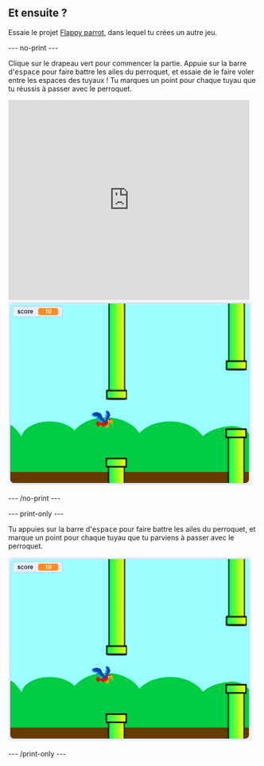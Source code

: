 ## Et ensuite ?

Essaie le projet [Flappy parrot](https://projects.raspberrypi.org/en/projects/flappy-parrot?utm_source=pathway&utm_medium=whatnext&utm_campaign=projects), dans lequel tu crées un autre jeu.

\--- no-print \---

Clique sur le drapeau vert pour commencer la partie. Appuie sur la barre d'<kbd>espace</kbd> pour faire battre les ailes du perroquet, et essaie de le faire voler entre les espaces des tuyaux ! Tu marques un point pour chaque tuyau que tu réussis à passer avec le perroquet.

<div class="scratch-preview">
  <iframe allowtransparency="true" width="485" height="402" src="https://scratch.mit.edu/projects/embed/258349724/?autostart=false" frameborder="0" scrolling="no"></iframe>
  <img src="images/flappy-parrot-showcase.png">
</div>

\--- /no-print \---

\--- print-only \---

Tu appuies sur la barre d'<kbd>espace</kbd> pour faire battre les ailes du perroquet, et marque un point pour chaque tuyau que tu parviens à passer avec le perroquet.

![jeu flappy parrot joué](images/flappy-parrot-showcase.png)

\--- /print-only \---